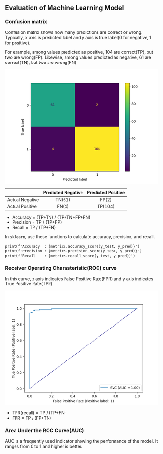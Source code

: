 ## Evaluation of Machine Learning Model

### Confusion matrix

Confusion matrix shows how many predictions are correct or wrong. Typically, x axis is predicted label and y axis is true label(0 for negative, 1 for positive). 

For example, among values predicted as positive, 104 are correct(TP), but two are wrong(FP). Likewise, among values predicted as negative, 61 are correct(TN), but two are wrong(FN)

![confision matrix](/images/Confusion_matrix.png)

|   | Predicted Negative |Predicted Positive|
|---|:---:|:---:|
| Actual Negative | TN(61) | FP(2) |
| Actual Positive | FN(4) | TP(104) |

- Accuracy = (TP+TN) / (TP+TN+FP+FN)
- Precision = TP / (TP+FP)
- Recall = TP / (TP+FN) 

In `sklearn`, use these functions to calculate accuracy, precision, and recall.

```
print(f'Accuracy  : {metrics.accuracy_score(y_test, y_pred)}')
print(f'Precision : {metrics.precision_score(y_test, y_pred)}')
print(f'Recall    : {metrics.recall_score(y_test, y_pred)}')
```

### Receiver Operating Charasteristic(ROC) curve

In this curve, x axis indicates False Positive Rate(FPR) and y axis indicates True Positive Rate(TPR)

![confision matrix](/images/AUC.png)

- TPR(recall) = TP / (TP+FN)
- FPR = FP / (FP+TN)

### Area Under the ROC Curve(AUC)

AUC is a frequently used indicator showing the performance of the model. It ranges from 0 to 1 and higher is better. 
